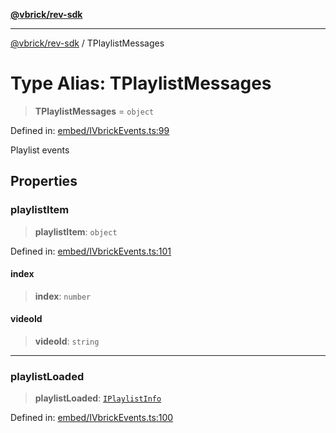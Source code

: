 [**@vbrick/rev-sdk**](../README.md)

***

[@vbrick/rev-sdk](../README.md) / TPlaylistMessages

# Type Alias: TPlaylistMessages

> **TPlaylistMessages** = `object`

Defined in: [embed/IVbrickEvents.ts:99](https://github.com/lukeselden/rev-sdk-js/blob/main/src/embed/IVbrickEvents.ts#L99)

Playlist events

## Properties

### playlistItem

> **playlistItem**: `object`

Defined in: [embed/IVbrickEvents.ts:101](https://github.com/lukeselden/rev-sdk-js/blob/main/src/embed/IVbrickEvents.ts#L101)

#### index

> **index**: `number`

#### videoId

> **videoId**: `string`

***

### playlistLoaded

> **playlistLoaded**: [`IPlaylistInfo`](IPlaylistInfo.md)

Defined in: [embed/IVbrickEvents.ts:100](https://github.com/lukeselden/rev-sdk-js/blob/main/src/embed/IVbrickEvents.ts#L100)
